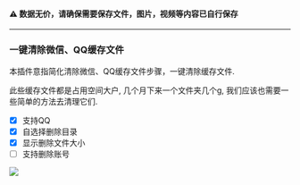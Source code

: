 #### ⚠ 数据无价，请确保需要保存文件，图片，视频等内容已自行保存

---

### 一键清除微信、QQ缓存文件

本插件意指简化清除微信、QQ缓存文件步骤，一键清除缓存文件.

此些缓存文件都是占用空间大户, 几个月下来一个文件夹几个g, 我们应该也需要一些简单的方法去清理它们.

- [X] 支持QQ
- [X] 自选择删除目录
- [X] 显示删除文件大小
- [ ] 支持删除账号

![](https://drimagebed.oss-cn-shenzhen.aliyuncs.com/uPic/utools-autodelete-vue-20210419.gif)
